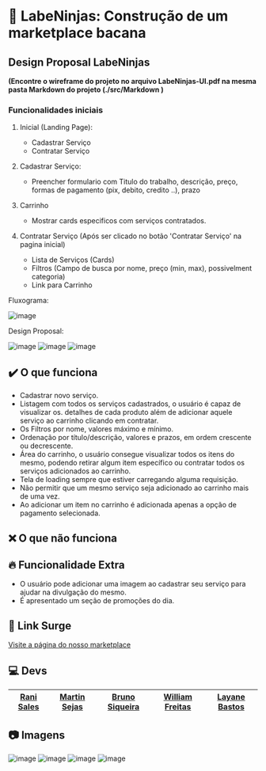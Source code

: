 # 📄  LabeNinjas: Construção de um marketplace bacana

## Design Proposal LabeNinjas 

__(Encontre o wireframe do projeto no arquivo LabeNinjas-UI.pdf na mesma pasta Markdown do projeto (./src/Markdown )__

### Funcionalidades iniciais

1. Inicial (Landing Page):
    - Cadastrar Serviço
    - Contratar Serviço

2. Cadastrar Serviço:
    - Preencher formulario com Titulo do trabalho, descrição, preço, formas de pagamento (pix, debito, credito ..), prazo

3. Carrinho
    - Mostrar cards especificos com serviços contratados. 

4. Contratar Serviço (Após ser clicado no botão 'Contratar Serviço' na pagina inicial)
    - Lista de Serviços (Cards)
    - Filtros (Campo de busca por nome, preço (min, max), possivelment categoria)
    - Link para Carrinho

Fluxograma: 

![image](https://user-images.githubusercontent.com/99181273/163043773-da8c0a40-b75c-43d6-8c5f-cb1927df8348.png)


Design Proposal: 

![image](https://user-images.githubusercontent.com/99181273/163043853-0ea8aa51-8334-4ec0-a70b-8e5391b4cd2e.png)
![image](https://user-images.githubusercontent.com/99181273/163043890-dd37f23a-3e49-4ce0-ba62-0dbda138416a.png)
![image](https://user-images.githubusercontent.com/99181273/163043931-ee061a9d-0f68-4cf1-be13-f399f080fcd7.png)

## ✔️ O que funciona
- Cadastrar novo serviço.
- Listagem com todos os serviços cadastrados, o usuário é capaz de visualizar os. detalhes de cada produto além de adicionar aquele serviço ao carrinho clicando em contratar.
- Os Filtros por nome, valores máximo e mínimo.
- Ordenação por título/descrição, valores e prazos, em ordem crescente ou decrescente.
- Área do carrinho, o usuário consegue visualizar todos os itens do mesmo, podendo retirar algum item específico ou contratar todos os serviços adicionados ao carrinho.
- Tela de loading sempre que estiver carregando alguma requisição.
- Não permitir que um mesmo serviço seja adicionado ao carrinho mais de uma vez.
- Ao adicionar um item no carrinho é adicionada apenas a opção de pagamento selecionada.

## ❌ O que não funciona


## :fire: Funcionalidade Extra
- O usuário pode adicionar uma imagem ao cadastrar seu serviço para ajudar na divulgação do mesmo.
- É apresentado um seção de promoções do dia.

## 🔗 Link Surge 
  [Visite a página do nosso marketplace](http://labeninjas-grupo2.surge.sh/)

##  :computer: Devs

| [Rani Sales](https://github.com/RaniSales)| [Martin Sejas](https://github.com/martinsejas) |[Bruno Siqueira](https://github.com/brunosp-49) |  [William Freitas](https://github.com/Dottysoli) |[Layane Bastos](https://github.com/LayaneB) |
| :---: | :---: | :---: | :---: | :---: |

## 📷 Imagens
![image](https://user-images.githubusercontent.com/99160023/165873604-a38a0884-cb35-4168-8970-dce06ce39e89.png)
![image](https://user-images.githubusercontent.com/99160023/165873623-bfc391cb-1359-40d4-94e1-1e131862dfb0.png)
![image](https://user-images.githubusercontent.com/99160023/165873630-92655c3b-efb7-4cb3-9de6-7ff005499843.png)
![image](https://user-images.githubusercontent.com/99160023/165873648-53e4da91-d543-4728-9b49-95cb44d727e2.png)







